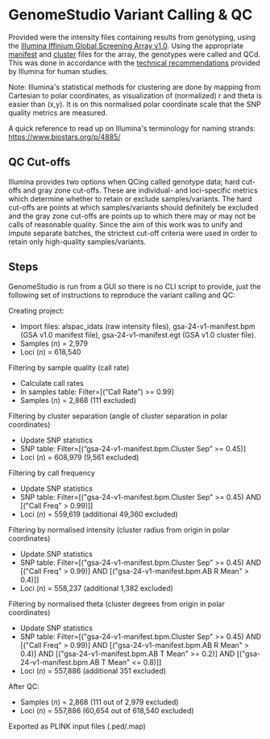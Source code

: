 # GenomeStudio Variant Calling & QC

Provided were the intensity files containing results from genotyping, using the [Illumina Iffinium Global Screening Array v1.0][gsa]. Using the appropriate [manifest][files] and [cluster][files] files for the array, the genotypes were called and QCd. This was done in accordance with the [technical recommendations][guide] provided by Illumina for human studies. 

Note: Illumina's statistical methods for clustering are done by mapping from Cartesian to polar coordinates, as visualization of (normalized) r and theta is easier than (x,y). It is on this normalised polar coordinate scale that the SNP quality metrics are measured.

A quick reference to read up on Illumina's terminology for naming strands: https://www.biostars.org/p/4885/

## QC Cut-offs

Illumina provides two options when QCing called genotype data; hard cut-offs and gray zone cut-offs. These are individual- and loci-specific metrics which determine whether to retain or exclude samples/variants. The hard cut-offs are points at which samples/variants should definitely be excluded and the gray zone cut-offs are points up to which there may or may not be calls of reasonable quality. Since the aim of this work was to unify and impute separate batches, the strictest cut-off criteria were used in order to retain only high-quality samples/variants.

## Steps

GenomeStudio is run from a GUI so there is no CLI script to provide, just the following set of instructions to reproduce the variant calling and QC:

Creating project:
* Import files: alspac_idats (raw intensity files), gsa-24-v1-manifest.bpm (GSA v1.0 manifest file), gsa-24-v1-manifest.egt (GSA v1.0 cluster file).
* Samples (_n_) = 2,979
* Loci (_n_) = 618,540

Filtering by sample quality (call rate)
* Calculate call rates
* In samples table: Filter=[(“Call Rate”) >= 0.99]
* Samples (_n_) = 2,868 (111 excluded)

Filtering by cluster separation (angle of cluster separation in polar coordinates)
* Update SNP statistics
* SNP table: Filter=[(“gsa-24-v1-manifest.bpm.Cluster Sep” >= 0.45)]
* Loci (_n_) = 608,979 (9,561 excluded)

Filtering by call frequency
* Update SNP statistics
* SNP table: Filter=[("gsa-24-v1-manifest.bpm.Cluster Sep" >= 0.45) AND [("Call Freq" > 0.99)]]
* Loci (_n_) = 559,619 (additional 49,360 excluded)

Filtering by normalised intensity (cluster radius from origin in polar coordinates)
* Update SNP statistics
* SNP table: Filter=[("gsa-24-v1-manifest.bpm.Cluster Sep" >= 0.45) AND [("Call Freq" > 0.99)] AND [("gsa-24-v1-manifest.bpm.AB R Mean" > 0.4)]]
* Loci (_n_) = 558,237 (additional 1,382 excluded)

Filtering by normalised theta (cluster degrees from origin in polar coordinates)
* Update SNP statistics
* SNP table: Filter=[("gsa-24-v1-manifest.bpm.Cluster Sep" >= 0.45) AND [("Call Freq" > 0.99)] AND [("gsa-24-v1-manifest.bpm.AB R Mean" > 0.4)] AND [("gsa-24-v1-manifest.bpm.AB T Mean" >= 0.2)] AND [("gsa-24-v1-manifest.bpm.AB T Mean" <= 0.8)]]
* Loci (_n_) = 557,886 (additional 351 excluded)

After QC:
* Samples (_n_) = 2,868 (111 out of 2,979 excluded)
* Loci (_n_) = 557,886 (60,654 out of 618,540 excluded)

Exported as PLINK input files (.ped/.map)

[files]: https://emea.support.illumina.com/downloads/infinium-global-screening-array-v1-0-product-files.html
[gsa]: https://emea.illumina.com/products/by-type/microarray-kits/infinium-global-screening.html
[guide]: https://www.illumina.com/Documents/products/technotes/technote_infinium_genotyping_data_analysis.pdf
